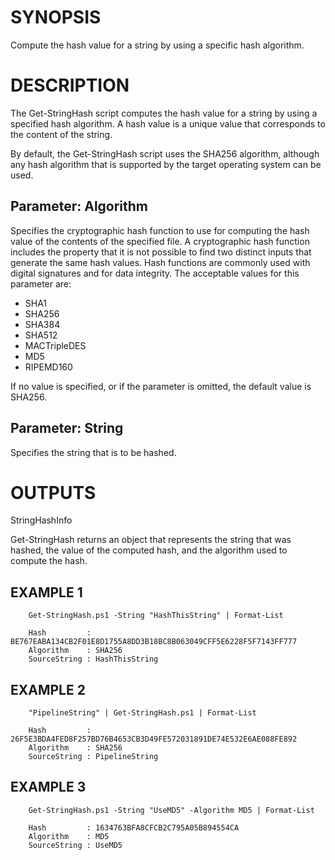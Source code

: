 SYNOPSIS
========
Compute the hash value for a string by using a specific hash algorithm.

DESCRIPTION
===========

The Get-StringHash script computes the hash value for a string by using a specified hash algorithm. A hash value is a unique value that corresponds to the content of the string.

By default, the Get-StringHash script uses the SHA256 algorithm, although any hash algorithm that is supported by the target operating system can be used.

Parameter: Algorithm
--------------------

Specifies the cryptographic hash function to use for computing the hash value of the contents of the specified file. A cryptographic hash function includes the property that it is not possible to find two distinct inputs that generate the same hash values. Hash functions are commonly used with digital signatures and for data integrity. The acceptable values for this parameter are:

* SHA1
* SHA256
* SHA384
* SHA512
* MACTripleDES
* MD5
* RIPEMD160

If no value is specified, or if the parameter is omitted, the default value is SHA256.

Parameter: String
-----------------

Specifies the string that is to be hashed.

OUTPUTS
=======
StringHashInfo

Get-StringHash returns an object that represents the string that was hashed, the value of the computed hash, and the algorithm used to compute the hash.

EXAMPLE 1
---------
        Get-StringHash.ps1 -String "HashThisString" | Format-List

        Hash         : BE767EABA134CB2F01E8D1755A8DD3B18BC8B063049CFF5E6228F5F7143FF777
        Algorithm    : SHA256
        SourceString : HashThisString

EXAMPLE 2
---------
        "PipelineString" | Get-StringHash.ps1 | Format-List

        Hash         : 26F5E3BDA4FED8F257BD76B4653CB3D49FE572031891DE74E532E6AE088FE892
        Algorithm    : SHA256
        SourceString : PipelineString

EXAMPLE 3
---------
        Get-StringHash.ps1 -String "UseMD5" -Algorithm MD5 | Format-List

        Hash         : 1634763BFA8CFCB2C795A05B894554CA
        Algorithm    : MD5
        SourceString : UseMD5